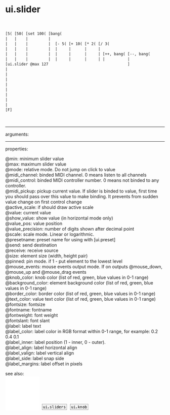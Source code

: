 # ui.slider

```


[5( [50( [set 100( [bang(
|   |    |         |
|   |    |         |  [- 5( [+ 10( [* 2( [/ 3(
|   |    |         |  |     |      |     |
|   |    |         |  |     |      |     | [++, bang( [--, bang(
|   |    |         |  |     |      |     | |          |
[ui.slider @max 127                                   ]
|
|
|
|
|
|
|
|
[F]

            
```
---
arguments:


---
properties:

@min: minimum slider value<br>
@max: maximum slider value<br>
@mode: relative mode. Do not jump on
            click to value<br>
@midi_channel: binded
            MIDI channel. 0 means listen to all channels<br>
@midi_control: 
            binded MIDI controller number. 0 means not binded to any controller.<br>
@midi_pickup: pickup current value.
            If slider is binded to value, first time you should pass over this value to make
            binding. It prevents from sudden value change on first control change<br>
@active_scale: if should draw active
            scale<br>
@value: current value<br>
@show_value: show value (in
            horizontal mode only)<br>
@value_pos: 
            value position<br>
@value_precision: 
            number of digits shown after decimal point<br>
@scale: scale mode.
            Linear or logarithmic.<br>
@presetname: preset name for using with
            [ui.preset]<br>
@send: send destination<br>
@receive: receive source<br>
@size: element size (width, height
            pair)<br>
@pinned: pin mode. if 1 - put element
            to the lowest level<br>
@mouse_events: mouse events output
            mode. If on outputs @mouse_down, @mouse_up and @mouse_drag events<br>
@knob_color: knob color (list of red,
            green, blue values in 0-1 range)<br>
@background_color: element
            background color (list of red, green, blue values in 0-1 range)<br>
@border_color: border color (list
            of red, green, blue values in 0-1 range)<br>
@text_color: value text color (list of
            red, green, blue values in 0-1 range)<br>
@fontsize: 
            fontsize<br>
@fontname: fontname<br>
@fontweight: font
            weight<br>
@fontslant: font
            slant<br>
@label: label text<br>
@label_color: label color in RGB format
            within 0-1 range, for example: 0.2 0.4 0.1<br>
@label_inner: label position (1 -
            inner, 0 - outer).<br>
@label_align: 
            label horizontal align<br>
@label_valign: 
            label vertical align<br>
@label_side: 
            label snap side<br>
@label_margins: label offset in
            pixels<br>

see also:<br>
![ui.slider2d](img/object_ui.slider2d.png)
![ui.sliders](img/object_ui.sliders.png)
![ui.knob](img/object_ui.knob.png)
